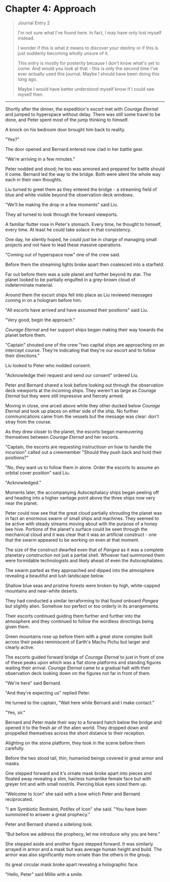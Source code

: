 # Chapter 4: Approach

> Journal Entry 2  
>  
> I'm not sure what I've found here. In fact, I may have only lost myself instead.  
>  
> I wonder if this is what it means to discover your destiny or if this is just suddenly becoming wholly unsure of it.  
>  
> This entry is mostly for posterity because I don't know what's yet to come. And would you look at that - this is only the second time I've ever actually used this journal. Maybe I should have been doing this long ago.  
>  
> Maybe I would have better understood myself know if I could see myself then.  

---

Shortly after the dinner, the expedition's escort met with _Courage Eternal_ and jumped to hyperspace without delay. There was still some travel to be done, and Peter spent most of the jump thinking to himself.  

A knock on his bedroom door brought him back to reality.  

"Yes?"  

The door opened and Bernard entered now clad in her battle gear.  

"We're arriving in a few minutes."  

Peter nodded and stood; he too was armored and prepared for battle should it come. Bernard led the way to the bridge. Both were silent the whole way each in their own thoughts.  

Liu turned to greet them as they entered the bridge - a streaming field of blue and white visible beyond the observation deck windows.  

"We'll be making the drop in a few moments" said Liu.  

They all turned to look through the forward viewports.  

A familiar flutter rose in Peter's stomach. Every time, he thought to himself, every time. At least he could take solace in that consistency.  

One day, he silently hoped, he could _just_ be in charge of managing small projects and not have to lead these massive operations.  

"Coming out of hyperspace now" one of the crew said.  

Before them the streaming lights broke apart then coalesced into a starfield.  

Far out before them was a sole planet and further beyond its star. The planet looked to be partially engulfed in a grey-brown cloud of indeterminate material.  

Around them the escort ships fell into place as Liu reviewed messages coming in on a hologram before him.  

"All escorts have arrived and have assumed their positions" said Liu.  

"Very good, begin the approach."  

_Courage Eternal_ and her support ships began making their way towards the planet before them.  

"Captain" shouted one of the crew "two capital ships are approaching on an intercept course. They're indicating that they're our escort and to follow their directions."  

Liu looked to Peter who nodded consent.  

"Acknowledge their request and send our consent" ordered Liu.  

Peter and Bernard shared a look before looking out through the observation deck viewports at the incoming ships. They weren't as large as _Courage Eternal_ but they were still impressive and fiercely armed.  

Moving in close, one arced above while they other ducked below _Courage Eternal_ and took up places on either side of the ship. No further communications came from the vessels but the message was clear: don't stray from the course.  

As they drew closer to the planet, the escorts began maneuvering themselves between _Courage Eternal_ and her escorts.  

"Captain, the escorts are requesting instructiosn on how to handle the incursion" called out a crewmember "Should they push back and hold their positions?"  

"No, they want us to follow them in alone. Order the escorts to assume an orbital cover position" said Liu.  

"Acknowledged."  

Moments later, the accompanying Autocephalacy ships began peeling off and heading into a higher vantage point above the three ships now very near the planet.  

Peter could now see that the great cloud partially shrouding the planet was in fact an enormous swarm of small ships and machines. They seemed to be active with steady streams moving about with the purpose of a honey bee hive. Portions of the planet's surface could be seen through the mechanical cloud and it was clear that it was an artificial construct - one that the swarm appeared to be working on even at that moment.  

The size of the construct dwarfed even that of _Pangea_ as it was a complete planetary construction not just a partial shell. Whoever had summoned them were formidable technologists and likely ahead of even the Autocephalates.  

The swarm parted as they approached and dipped into the atmosphere revealing a beautiful and lush landscape below.  

Shallow blue seas and pristine forests were broken by high, white-capped mountains and near-white deserts.  

They had conducted a similar terraforming to that found onboard _Pangea_ but slightly alien. Somehow _too_ perfect or _too_ orderly in its arrangements.  

Their escorts continued guiding them further and further into the atmosphere and they continued to follow the wordless directings being given them.  

Green mountains rose up before them with a great stone complex built across their peaks reminiscent of Earth's Machu Pichu but larger and clearly active.  

The escorts guided forward bridge of _Courage Eternal_ to just in front of one of these peaks upon which was a flat stone platforms and standing figures waiting their arrival. _Courage Eternal_ came to a gradual halt with their observation deck looking down on the figures not far in front of them.  

"We're here" said Bernard.  

"And they're expecting us" replied Peter.  

He turned to the captain, "Wait here while Bernard and I make contact."  

"Yes, sir."  

Bernard and Peter made their way to a forward hatch below the bridge and opened it to the fresh air of the alien world. They dropped down and proppelled themselves across the short distance to their reception.  

Alighting on the stone platform, they took in the scene before them carefully.  

Before the two stood tall, thin, humaniod beings covered in great armor and masks.  

One stepped forward and it's ornate mask broke apart into pieces and floated away revealing a slim, hairless humanlike female face but with greyer tint and with small nostrils. Piercing blue eyes sized them up.  

"Welcome to Icon" she said with a bow which Peter and Bernard reciprocated.  

"I am Symbiotic Restraint, Potifex of Icon" she said. "You have been summoned to answer a great prophecy."  

Peter and Bernard shared a sidelong look.  

"But before we address the prophecy, let me introduce why you are here."  

She stepped aside and another figure stepped forward. It was similarly arrayed in armor and a mask but was average human height and build. The armor was also significantly more ornate than the others in the group.  

Its great circular mask broke apart revealing a holographic face.  

"Hello, Peter" said Millie with a smile.  
